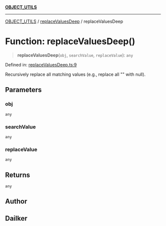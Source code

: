 [**OBJECT_UTILS**](../../README.md)

***

[OBJECT_UTILS](../../README.md) / [replaceValuesDeep](../README.md) / replaceValuesDeep

# Function: replaceValuesDeep()

> **replaceValuesDeep**(`obj`, `searchValue`, `replaceValue`): `any`

Defined in: [replaceValuesDeep.ts:9](https://github.com/dailker/everyutil/blob/0ec5ce08552e5059ec58e2975404aeb74a6202b1/src/object/replaceValuesDeep.ts#L9)

Recursively replace all matching values (e.g., replace all "" with null).

## Parameters

### obj

`any`

### searchValue

`any`

### replaceValue

`any`

## Returns

`any`

## Author

## Dailker
